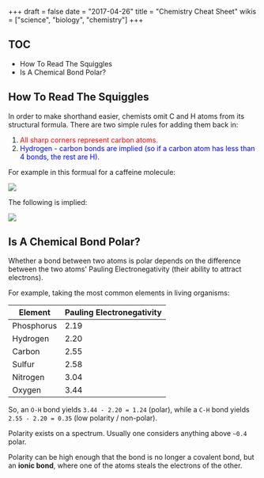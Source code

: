 +++
draft = false
date = "2017-04-26"
title = "Chemistry Cheat Sheet"
wikis = ["science", "biology", "chemistry"]
+++

## TOC

* How To Read The Squiggles
* Is A Chemical Bond Polar?

## How To Read The Squiggles

In order to make shorthand easier, chemists omit C and H atoms
from its structural formula. There are two simple rules for adding them back in:

1. <span style="color:red;">All sharp corners represent carbon atoms.</span>
2. <span style="color:blue;">Hydrogen - carbon bonds are implied
(so if a carbon atom has less than 4 bonds, the rest are H).</span>

For example in this formual for a caffeine molecule:

![](/img/caffeine.png)

The following is implied:

![](/img/caffeine_ch.png)


## Is A Chemical Bond Polar?

Whether a bond between two atoms is polar depends on the difference between
the two atoms' Pauling Electronegativity (their ability to attract electrons).

For example, taking the most common elements in living organisms:

| Element | Pauling Electronegativity |
|---------|---------------------------|
| Phosphorus | 2.19 |
| Hydrogen | 2.20 |
| Carbon | 2.55 |
| Sulfur | 2.58 |
| Nitrogen | 3.04 |
| Oxygen | 3.44 |

So, an `O-H` bond yields `3.44 - 2.20 = 1.24` (polar), while a `C-H` bond
yields `2.55 - 2.20 = 0.35` (low polarity / non-polar).

Polarity exists on a spectrum. Usually one considers anything above `~0.4` polar.

Polarity can be high enough that the bond is no longer a covalent bond,
but an **ionic bond**, where one of the atoms steals the electrons of the other.
